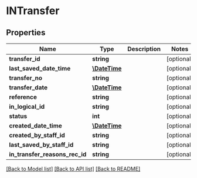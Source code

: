 # INTransfer

## Properties
Name | Type | Description | Notes
------------ | ------------- | ------------- | -------------
**transfer_id** | **string** |  | [optional] 
**last_saved_date_time** | [**\DateTime**](\DateTime.md) |  | [optional] 
**transfer_no** | **string** |  | [optional] 
**transfer_date** | [**\DateTime**](\DateTime.md) |  | [optional] 
**reference** | **string** |  | [optional] 
**in_logical_id** | **string** |  | [optional] 
**status** | **int** |  | [optional] 
**created_date_time** | [**\DateTime**](\DateTime.md) |  | [optional] 
**created_by_staff_id** | **string** |  | [optional] 
**last_saved_by_staff_id** | **string** |  | [optional] 
**in_transfer_reasons_rec_id** | **string** |  | [optional] 

[[Back to Model list]](../README.md#documentation-for-models) [[Back to API list]](../README.md#documentation-for-api-endpoints) [[Back to README]](../README.md)


